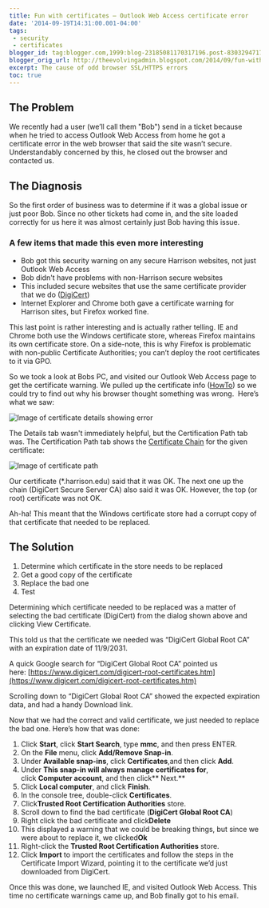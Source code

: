 ```yaml
---
title: Fun with certificates – Outlook Web Access certificate error
date: '2014-09-19T14:31:00.001-04:00'
tags:
 - security
 - certificates
blogger_id: tag:blogger.com,1999:blog-23185081170317196.post-8303294717979752005
blogger_orig_url: http://theevolvingadmin.blogspot.com/2014/09/fun-with-certificates-outlook-web.html
excerpt: The cause of odd browser SSL/HTTPS errors
toc: true
---
```


## The Problem

We recently had a user (we’ll call them "Bob") send in a ticket because when he tried to access Outlook Web Access from home he got a certificate error in the web browser that said the site wasn’t secure. Understandably concerned by this, he closed out the browser and contacted us.

## The Diagnosis

So the first order of business was to determine if it was a global issue or just poor Bob. Since no other tickets had come in, and the site loaded correctly for us here it was almost certainly just Bob having this issue.

### A few items that made this even more interesting

* Bob got this security warning on any secure Harrison websites, not just Outlook Web Access
* Bob didn't have problems with non-Harrison secure websites
* This included secure websites that use the same certificate provider that we do ([DigiCert](https://www.digicert.com/))
* Internet Explorer and Chrome both gave a certificate warning for Harrison sites, but Firefox worked fine.

This last point is rather interesting and is actually rather telling. IE and Chrome both use the Windows certificate store, whereas Firefox maintains its own certificate store. On a side-note, this is why Firefox is problematic with non-public Certificate Authorities; you can’t deploy the root certificates to it via GPO.

So we took a look at Bobs PC, and visited our Outlook Web Access page to get the certificate warning. We pulled up the certificate info ([HowTo](https://www.globalsign.com/en/blog/how-to-view-ssl-certificate-details/#ie)) so we could try to find out why his browser thought something was wrong.  Here’s what we saw:

![Image of certificate details showing error]({{site.url}}/assets/images/2014-09-19-fun-with-certs/cert.png)

The Details tab wasn't immediately helpful, but the Certification Path tab was. The Certification Path tab shows the [Certificate Chain](http://en.wikipedia.org/wiki/Chain_of_trust) for the given certificate:

![Image of certificate path]({{site.url}}/assets/images/2014-09-19-fun-with-certs/certpath.png)

Our certificate (*.harrison.edu) said that it was OK. The next one up the chain (DigiCert Secure Server CA) also said it was OK. However, the top (or root) certificate was not OK.

Ah-ha! This meant that the Windows certificate store had a corrupt copy of that certificate that needed to be replaced.

## The Solution

1. Determine which certificate in the store needs to be replaced
2. Get a good copy of the certificate
3. Replace the bad one
4. Test

Determining which certificate needed to be replaced was a matter of selecting the bad certificate (DigiCert) from the dialog shown above and clicking View Certificate.

This told us that the certificate we needed was “DigiCert Global Root CA” with an expiration date of 11/9/2031.

A quick Google search for “DigiCert Global Root CA” pointed us here: [https://www.digicert.com/digicert-root-certificates.htm](https://www.digicert.com/digicert-root-certificates.htm)

Scrolling down to “DigiCert Global Root CA” showed the expected expiration data, and had a handy Download link.

Now that we had the correct and valid certificate, we just needed to replace the bad one. Here’s how that was done:

1. Click **Start**, click **Start Search**, type **mmc**, and then press ENTER.
2. On the **File** menu, click **Add/Remove Snap-in**.
3. Under **Available snap-ins**, click **Certificates**,and then click **Add**.
4. Under **This snap-in will always manage certificates for**, click **Computer account**, and then click** Next.**
5. Click **Local computer**, and click **Finish**.
6. In the console tree, double-click **Certificates**.
7. Click**Trusted Root Certification Authorities** store.
8. Scroll down to find the bad certificate (**DigiCert Global Root CA**)
9. Right click the bad certificate and click**Delete**
10. This displayed a warning that we could be breaking things, but since we were about to replace it, we clicked**Ok**
11. Right-click the **Trusted Root Certification Authorities** store.
12. Click **Import** to import the certificates and follow the steps in the Certificate Import Wizard, pointing it to the certificate we’d just downloaded from DigiCert.

Once this was done, we launched IE, and visited Outlook Web Access. This time no certificate warnings came up, and Bob finally got to his email.
